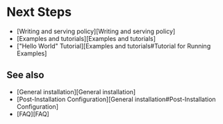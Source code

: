 # Next Steps

* [Writing and serving policy][Writing and serving policy]
* [Examples and tutorials][Examples and tutorials]
* ["Hello World" Tutorial][Examples and tutorials#Tutorial for Running Examples]

## See also

* [General installation][General installation]
* [Post-Installation Configuration][General installation#Post-Installation Configuration]
* [FAQ][FAQ]
